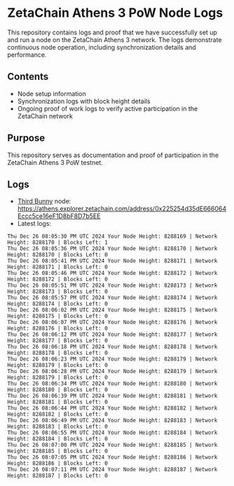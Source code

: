 # ZetaChain Athens 3 PoW Node Logs
This repository contains logs and proof that we have successfully set up and run a node on the ZetaChain Athens 3 network. The logs demonstrate continuous node operation, including synchronization details and performance.

## Contents
- Node setup information
- Synchronization logs with block height details
- Ongoing proof of work logs to verify active participation in the ZetaChain network

## Purpose
This repository serves as documentation and proof of participation in the ZetaChain Athens 3 PoW testnet.

## Logs

- [Third Bunny](https://thirdbunny.xyz/) node: https://athens.explorer.zetachain.com/address/0x225254d35dE666064Eccc5ce16eF1D8bF8D7b5EE
- Latest logs:
```
Thu Dec 26 08:05:30 PM UTC 2024 Your Node Height: 8288169 | Network Height: 8288170 | Blocks Left: 1
Thu Dec 26 08:05:36 PM UTC 2024 Your Node Height: 8288170 | Network Height: 8288170 | Blocks Left: 0
Thu Dec 26 08:05:41 PM UTC 2024 Your Node Height: 8288171 | Network Height: 8288171 | Blocks Left: 0
Thu Dec 26 08:05:46 PM UTC 2024 Your Node Height: 8288172 | Network Height: 8288172 | Blocks Left: 0
Thu Dec 26 08:05:51 PM UTC 2024 Your Node Height: 8288173 | Network Height: 8288173 | Blocks Left: 0
Thu Dec 26 08:05:57 PM UTC 2024 Your Node Height: 8288174 | Network Height: 8288174 | Blocks Left: 0
Thu Dec 26 08:06:02 PM UTC 2024 Your Node Height: 8288175 | Network Height: 8288175 | Blocks Left: 0
Thu Dec 26 08:06:07 PM UTC 2024 Your Node Height: 8288176 | Network Height: 8288176 | Blocks Left: 0
Thu Dec 26 08:06:12 PM UTC 2024 Your Node Height: 8288177 | Network Height: 8288177 | Blocks Left: 0
Thu Dec 26 08:06:18 PM UTC 2024 Your Node Height: 8288178 | Network Height: 8288178 | Blocks Left: 0
Thu Dec 26 08:06:23 PM UTC 2024 Your Node Height: 8288179 | Network Height: 8288179 | Blocks Left: 0
Thu Dec 26 08:06:28 PM UTC 2024 Your Node Height: 8288179 | Network Height: 8288179 | Blocks Left: 0
Thu Dec 26 08:06:34 PM UTC 2024 Your Node Height: 8288180 | Network Height: 8288180 | Blocks Left: 0
Thu Dec 26 08:06:39 PM UTC 2024 Your Node Height: 8288181 | Network Height: 8288181 | Blocks Left: 0
Thu Dec 26 08:06:44 PM UTC 2024 Your Node Height: 8288182 | Network Height: 8288182 | Blocks Left: 0
Thu Dec 26 08:06:49 PM UTC 2024 Your Node Height: 8288183 | Network Height: 8288183 | Blocks Left: 0
Thu Dec 26 08:06:55 PM UTC 2024 Your Node Height: 8288184 | Network Height: 8288184 | Blocks Left: 0
Thu Dec 26 08:07:00 PM UTC 2024 Your Node Height: 8288185 | Network Height: 8288185 | Blocks Left: 0
Thu Dec 26 08:07:05 PM UTC 2024 Your Node Height: 8288186 | Network Height: 8288186 | Blocks Left: 0
Thu Dec 26 08:07:11 PM UTC 2024 Your Node Height: 8288187 | Network Height: 8288187 | Blocks Left: 0
```
